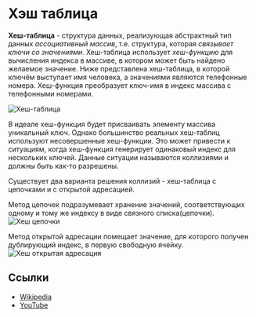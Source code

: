 # Хэш таблица

**Хеш-таблица** - структура данных, реализующая абстрактный тип данных *ассоциативный массив*, т.е. структура, которая
*связывает ключи со значениями*. Хеш-таблица использует *хеш-функцию* для вычисления индекса в массиве, в котором может
быть найдено желаемое значение. Ниже представлена хеш-таблица, в которой ключём выступает имя человека, а значениями 
являются телефонные номера. Хеш-функция преобразует ключ-имя в индекс массива с телефонными номерами.

![Хеш-таблица](https://upload.wikimedia.org/wikipedia/commons/7/7d/Hash_table_3_1_1_0_1_0_0_SP.svg)

В идеале хеш-функция будет присваивать элементу массива уникальный ключ. Однако большинство реальных хеш-таблиц
используют несовершенные хеш-функции. Это может привести к ситуациям, когда хеш-функция генерирует одинаковый индекс для
нескольких ключей. Данные ситуации называются коллизиями и должны быть как-то разрешены.

Существует два варианта решения коллизий - хеш-таблица с цепочками и с открытой адресацией.

Метод цепочек подразумевает хранение значений, соответствующих одному и тому же индексу в виде связного списка(цепочки).
![Хеш цепочки](https://upload.wikimedia.org/wikipedia/commons/d/d0/Hash_table_5_0_1_1_1_1_1_LL.svg)

Метод открытой адресации помещает значение, для которого получен дублирующий индекс, в первую свободную ячейку.
![Хеш открытая адресация](https://upload.wikimedia.org/wikipedia/commons/thumb/b/bf/Hash_table_5_0_1_1_1_1_0_SP.svg/380px-Hash_table_5_0_1_1_1_1_0_SP.svg.png)

## Ссылки

- [Wikipedia](https://ru.wikipedia.org/wiki/%D0%A5%D0%B5%D1%88-%D1%82%D0%B0%D0%B1%D0%BB%D0%B8%D1%86%D0%B0)
- [YouTube](https://www.youtube.com/watch?v=rVr1y32fDI0)

